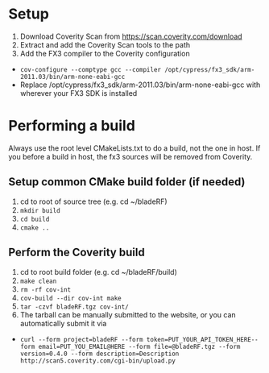 # Setup

1. Download Coverity Scan from https://scan.coverity.com/download
2. Extract and add the Coverity Scan tools to the path
3. Add the FX3 compiler to the Coverity configuration
 - `cov-configure --comptype gcc --compiler /opt/cypress/fx3_sdk/arm-2011.03/bin/arm-none-eabi-gcc`
 - Replace /opt/cypress/fx3_sdk/arm-2011.03/bin/arm-none-eabi-gcc with wherever your FX3 SDK is installed

# Performing a build

Always use the root level CMakeLists.txt to do a build, not the one in host.  If you before a build in host, the fx3 sources will be removed from Coverity.

## Setup common CMake build folder (if needed)
1. cd to root of source tree (e.g. cd ~/bladeRF)
2. `mkdir build`
3. `cd build`
4. `cmake ..`

## Perform the Coverity build
1. cd to root build folder (e.g. cd ~/bladeRF/build)
2. `make clean`
3. `rm -rf cov-int`
4. `cov-build --dir cov-int make`
5. `tar -czvf bladeRF.tgz cov-int/`
6. The tarball can be manually submitted to the website, or you can automatically submit it via 
 - `curl --form project=bladeRF --form token=PUT_YOUR_API_TOKEN_HERE--form email=PUT_YOU_EMAIL@HERE --form file=@bladeRF.tgz --form version=0.4.0 --form description=Description http://scan5.coverity.com/cgi-bin/upload.py`

